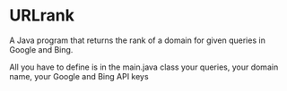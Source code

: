 # URLrank
A Java program that returns the rank of a domain for given queries in Google and Bing.

All you have to define is in the main.java class your queries, your domain name, your Google and Bing API keys

